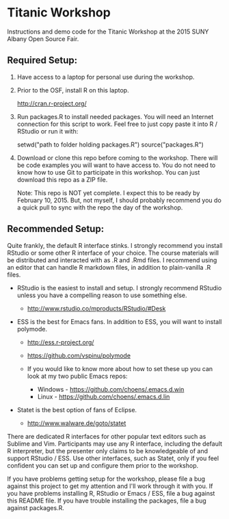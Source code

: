 # Titanic Workshop

Instructions and demo code for the Titanic Workshop at the 2015 SUNY
Albany Open Source Fair.

## Required Setup:

1. Have access to a laptop for personal use during the workshop.
2. Prior to the OSF, install R on this laptop.

    http://cran.r-project.org/
 
3. Run packages.R to install needed packages. You will need an
   Internet connection for this script to work. Feel free to just copy
   paste it into R / RStudio or run it with:

    setwd("path to folder holding packages.R")
    source("packages.R")  

4. Download or clone this repo before coming to the workshop. There
   will be code examples you will want to have access to. You do not
   need to know how to use Git to participate in this workshop. You
   can just download this repo as a ZIP file.

   Note: This repo is NOT yet complete. I expect this to be ready by
   February 10, 2015. But, not myself, I should probably recommend you
   do a quick pull to sync with the repo the day of the workshop.

## Recommended Setup:

Quite frankly, the default R interface stinks. I strongly recommend
you install RStudio or some other R interface of your choice. The
course materials will be distributed and interacted with as .R and
.Rmd files. I recommend using an editor that can handle R markdown
files, in addition to plain-vanilla .R files.

- RStudio is the easiest to install and setup. I strongly recommend
  RStudio unless you have a compelling reason to use something else.

    - http://www.rstudio.co/mproducts/RStudio/#Desk

- ESS is the best for Emacs fans. In addition to ESS, you will want to
  install polymode.

    - http://ess.r-project.org/
    - https://github.com/vspinu/polymode
    - If you would like to know more about how to set
      these up you can look at my two public Emacs repos:
    
        - Windows - https://github.com/choens/.emacs.d.win
        - Linux - https://github.com/choens/.emacs.d.lin
    
- Statet is the best option of fans of Eclipse.
    
    - http://www.walware.de/goto/statet

There are dedicated R interfaces for other popular text editors such
as Sublime and Vim. Participants may use any R interface, including
the default R interpreter, but the presenter only claims to be
knowledgeable of and support RStudio / ESS. Use other interfaces, such
as Statet, only if you feel confident you can set up and configure
them prior to the workshop.

If you have problems getting setup for the workshop, please file a bug
against this project to get my attention and I'll work through it with
you. If you have problems installing R, RStudio or Emacs / ESS, file a
bug against this README file. If you have trouble installing the
packages, file a bug against packages.R.
